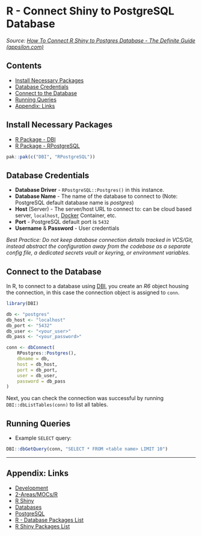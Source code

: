 # R - Connect Shiny to PostgreSQL Database

*Source: [How To Connect R Shiny to Postgres Database - The Definite Guide (appsilon.com)](https://appsilon.com/r-shiny-postgres-database/)*

## Contents

* [Install Necessary Packages](R%20-%20Connect%20Shiny%20to%20PostgreSQL%20Database.md#install-necessary-packages)
* [Database Credentials](R%20-%20Connect%20Shiny%20to%20PostgreSQL%20Database.md#database-credentials)
* [Connect to the Database](R%20-%20Connect%20Shiny%20to%20PostgreSQL%20Database.md#connect-to-the-database)
* [Running Queries](R%20-%20Connect%20Shiny%20to%20PostgreSQL%20Database.md#running-queries)
* [Appendix: Links](R%20-%20Connect%20Shiny%20to%20PostgreSQL%20Database.md#appendix-links)

## Install Necessary Packages

* [R Package - DBI](../3-Resources/Tools/Developer%20Tools/Languages/R/R%20Packages/Database%20R%20Packages/R%20Package%20-%20DBI.md)
* [R Package - RPostgreSQL](../3-Resources/Tools/Developer%20Tools/Languages/R/R%20Packages/Database%20R%20Packages/R%20Package%20-%20RPostgreSQL.md)

````R
pak::pak(c("DBI", "RPostgreSQL"))
````

## Database Credentials

* **Database Driver** - `RPostgreSQL::Postgres()` in this instance.
* **Database Name** - The name of the database to connect to (Note: PostgreSQL default database name is *postgres*)
* **Host** (Server) - The server/host URL to connect to: can be cloud based server, `localhost`, [Docker](../3-Resources/Tools/Developer%20Tools/Docker/Docker.md) Container, etc.
* **Port** - PostgreSQL default port is `5432`
* **Username** & **Password** - User credentials

*Best Practice: Do not keep database connection details tracked in VCS/Git, instead abstract the configuration away from the codebase as a separate config file, a dedicated secrets vault or keyring, or environment variables.*

## Connect to the Database

In R, to connect to a database using [DBI](../3-Resources/Tools/Developer%20Tools/Languages/R/R%20Packages/Database%20R%20Packages/R%20Package%20-%20DBI.md), you create an *R6* object housing the connection, in this case the connection object is assigned to `conn`. 

````R
library(DBI)

db <- "postgres"
db_host <- "localhost"
db_port <- "5432"
db_user <- "<your_user>"
db_pass <- "<your_password>"

conn <- dbConnect(
	RPostgres::Postgres(),
	dbname = db,
	host = db_host,
	port = db_port,
	user = db_user,
	password = db_pass
)
````

Next, you can check the connection was successful by running `DBI::dbListTables(conn)` to list all tables.

## Running Queries

* Example `SELECT` query:

````R
DBI::dbGetQuery(conn, "SELECT * FROM <table name> LIMIT 10")
````

---

## Appendix: Links

* [Development](../2-Areas/MOCs/Development.md)
* [2-Areas/MOCs/R](../2-Areas/MOCs/R.md)
* [R Shiny](../2-Areas/MOCs/R%20Shiny.md)
* [Databases](../2-Areas/MOCs/Databases.md)
* [PostgreSQL](../3-Resources/Tools/Developer%20Tools/Data%20Stack/Databases/PostgreSQL.md)
* [R - Database Packages List](../2-Areas/Lists/R%20-%20Database%20Packages%20List.md)
* [R Shiny Packages List](../2-Areas/Lists/R%20Shiny%20Packages%20List.md)
